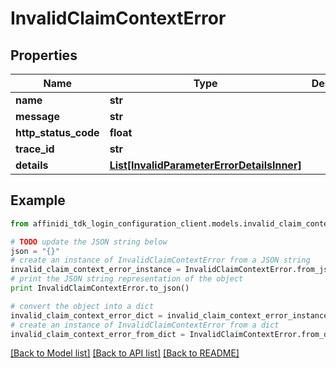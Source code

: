 # InvalidClaimContextError

## Properties

| Name                 | Type                                                                                | Description | Notes      |
| -------------------- | ----------------------------------------------------------------------------------- | ----------- | ---------- |
| **name**             | **str**                                                                             |             |
| **message**          | **str**                                                                             |             |
| **http_status_code** | **float**                                                                           |             |
| **trace_id**         | **str**                                                                             |             |
| **details**          | [**List[InvalidParameterErrorDetailsInner]**](InvalidParameterErrorDetailsInner.md) |             | [optional] |

## Example

```python
from affinidi_tdk_login_configuration_client.models.invalid_claim_context_error import InvalidClaimContextError

# TODO update the JSON string below
json = "{}"
# create an instance of InvalidClaimContextError from a JSON string
invalid_claim_context_error_instance = InvalidClaimContextError.from_json(json)
# print the JSON string representation of the object
print InvalidClaimContextError.to_json()

# convert the object into a dict
invalid_claim_context_error_dict = invalid_claim_context_error_instance.to_dict()
# create an instance of InvalidClaimContextError from a dict
invalid_claim_context_error_from_dict = InvalidClaimContextError.from_dict(invalid_claim_context_error_dict)
```

[[Back to Model list]](../README.md#documentation-for-models) [[Back to API list]](../README.md#documentation-for-api-endpoints) [[Back to README]](../README.md)
